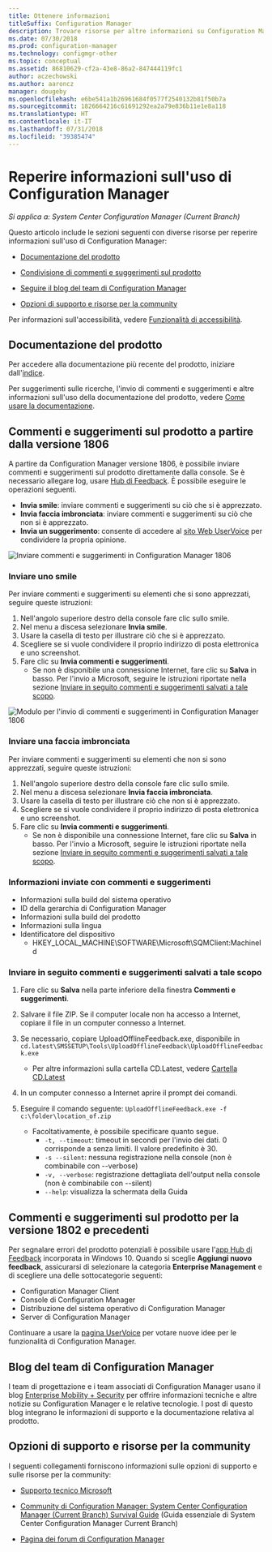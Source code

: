 ```yaml
---
title: Ottenere informazioni
titleSuffix: Configuration Manager
description: Trovare risorse per altre informazioni su Configuration Manager.
ms.date: 07/30/2018
ms.prod: configuration-manager
ms.technology: configmgr-other
ms.topic: conceptual
ms.assetid: 86810629-cf2a-43e8-86a2-847444119fc1
author: aczechowski
ms.author: aaroncz
manager: dougeby
ms.openlocfilehash: e6be541a1b26961684f0577f2540132b81f50b7a
ms.sourcegitcommit: 1826664216c61691292ea2a79e836b11e1e8a118
ms.translationtype: HT
ms.contentlocale: it-IT
ms.lasthandoff: 07/31/2018
ms.locfileid: "39385474"
---
```

# <a name="find-help-for-using-configuration-manager"></a>Reperire informazioni sull'uso di Configuration Manager

*Si applica a: System Center Configuration Manager (Current Branch)*

Questo articolo include le sezioni seguenti con diverse risorse per reperire informazioni sull'uso di Configuration Manager:  

- [Documentazione del prodotto](#bkmk_Info)  

- [Condivisione di commenti e suggerimenti sul prodotto](#product-feedback)  

- [Seguire il blog del team di Configuration Manager](#BKMK_ProductGroupBlog)  

- [Opzioni di supporto e risorse per la community](#BKMK_SupportOptions)  

Per informazioni sull'accessibilità, vedere [Funzionalità di accessibilità](/sccm/core/understand/accessibility-features).  



##  <a name="bkmk_Info"></a> Documentazione del prodotto  

Per accedere alla documentazione più recente del prodotto, iniziare dall'[indice](https://docs.microsoft.com/sccm/).  

<a name="BKMK_SearchTips"></a>  

Per suggerimenti sulle ricerche, l'invio di commenti e suggerimenti e altre informazioni sull'uso della documentazione del prodotto, vedere [Come usare la documentazione](/sccm/core/understand/use-docs).  



<a name="product-feedback"></a>  

## <a name="BKMK_1806Feedback"></a> Commenti e suggerimenti sul prodotto a partire dalla versione 1806

A partire da Configuration Manager versione 1806, è possibile inviare commenti e suggerimenti sul prodotto direttamente dalla console. Se è necessario allegare log, usare [Hub di Feedback](#BKMK_FeedbackHub). È possibile eseguire le operazioni seguenti. <!--1357542-->

  - **Invia smile**: inviare commenti e suggerimenti su ciò che si è apprezzato.
  - **Invia faccia imbronciata**: inviare commenti e suggerimenti su ciò che non si è apprezzato.
  - **Invia un suggerimento**: consente di accedere al [sito Web UserVoice](https://configurationmanager.uservoice.com/) per condividere la propria opinione.

![Inviare commenti e suggerimenti in Configuration Manager 1806](media/1806-send-a-smile.png)


### <a name="send-a-smile"></a>Inviare uno smile

Per inviare commenti e suggerimenti su elementi che si sono apprezzati, seguire queste istruzioni: 
1. Nell'angolo superiore destro della console fare clic sullo smile. 
2. Nel menu a discesa selezionare **Invia smile**.
3. Usare la casella di testo per illustrare ciò che si è apprezzato. 
4. Scegliere se si vuole condividere il proprio indirizzo di posta elettronica e uno screenshot. 
5. Fare clic su **Invia commenti e suggerimenti**.
     - Se non è disponibile una connessione Internet, fare clic su **Salva** in basso. Per l'invio a Microsoft, seguire le istruzioni riportate nella sezione [Inviare in seguito commenti e suggerimenti salvati a tale scopo](#BKMK_NoInternet). 

![Modulo per l'invio di commenti e suggerimenti in Configuration Manager 1806](media/1806-feedback-form.png)


### <a name="send-a-frown"></a>Inviare una faccia imbronciata

Per inviare commenti e suggerimenti su elementi che non si sono apprezzati, seguire queste istruzioni:

1. Nell'angolo superiore destro della console fare clic sullo smile. 
2. Nel menu a discesa selezionare **Invia faccia imbronciata**.
3. Usare la casella di testo per illustrare ciò che non si è apprezzato. 
4. Scegliere se si vuole condividere il proprio indirizzo di posta elettronica e uno screenshot. 
5. Fare clic su **Invia commenti e suggerimenti**.
     - Se non è disponibile una connessione Internet, fare clic su **Salva** in basso. Per l'invio a Microsoft, seguire le istruzioni riportate nella sezione [Inviare in seguito commenti e suggerimenti salvati a tale scopo](#BKMK_NoInternet).  


### <a name="information-sent-with-feedback"></a>Informazioni inviate con commenti e suggerimenti
 
   - Informazioni sulla build del sistema operativo
   - ID della gerarchia di Configuration Manager
   - Informazioni sulla build del prodotto
   - Informazioni sulla lingua
   - Identificatore del dispositivo 
       - HKEY_LOCAL_MACHINE\SOFTWARE\Microsoft\SQMClient:MachineId


### <a name="BKMK_NoInternet"></a> Inviare in seguito commenti e suggerimenti salvati a tale scopo

1. Fare clic su **Salva** nella parte inferiore della finestra **Commenti e suggerimenti**. 
2. Salvare il file ZIP. Se il computer locale non ha accesso a Internet, copiare il file in un computer connesso a Internet. 
3. Se necessario, copiare UploadOfflineFeedback.exe, disponibile in `cd.latest\SMSSETUP\Tools\UploadOfflineFeedback\UploadOfflineFeedback.exe`
    - Per altre informazioni sulla cartella CD.Latest, vedere [Cartella CD.Latest](../servers/manage/the-cd.latest-folder.md)

4. In un computer connesso a Internet aprire il prompt dei comandi. 
5. Eseguire il comando seguente: `UploadOfflineFeedback.exe -f c:\folder\location_of.zip`
    
    - Facoltativamente, è possibile specificare quanto segue.
        -  `-t, --timeout`: timeout in secondi per l'invio dei dati. 0 corrisponde a senza limiti. Il valore predefinito è 30.
        - `-s --silent`: nessuna registrazione nella console (non è combinabile con --verbose)
        - `-v, --verbose`: registrazione dettagliata dell'output nella console (non è combinabile con --silent)
        - `--help`: visualizza la schermata della Guida



##  <a name="BKMK_FeedbackHub"></a> Commenti e suggerimenti sul prodotto per la versione 1802 e precedenti

Per segnalare errori del prodotto potenziali è possibile usare l'[app Hub di Feedback](https://support.microsoft.com/help/4021566/windows-10-send-feedback-to-microsoft-with-feedback-hub-app) incorporata in Windows 10. Quando si sceglie **Aggiungi nuovo feedback**, assicurarsi di selezionare la categoria **Enterprise Management** e di scegliere una delle sottocategorie seguenti:
 - Configuration Manager Client
 - Console di Configuration Manager
 - Distribuzione del sistema operativo di Configuration Manager
 - Server di Configuration Manager

Continuare a usare la [pagina UserVoice](https://configurationmanager.uservoice.com/) per votare nuove idee per le funzionalità di Configuration Manager.


##  <a name="BKMK_ProductGroupBlog"></a> Blog del team di Configuration Manager  

I team di progettazione e i team associati di Configuration Manager usano il blog [Enterprise Mobility + Security](https://cloudblogs.microsoft.com/enterprisemobility/?product=system-center-configuration-manager) per offrire informazioni tecniche e altre notizie su Configuration Manager e le relative tecnologie. I post di questo blog integrano le informazioni di supporto e la documentazione relativa al prodotto.  


##  <a name="BKMK_SupportOptions"></a> Opzioni di supporto e risorse per la community  

I seguenti collegamenti forniscono informazioni sulle opzioni di supporto e sulle risorse per la community:  

-   [Supporto tecnico Microsoft](https://aka.ms/cmcbsupport)  

-   [Community di Configuration Manager: System Center Configuration Manager (Current Branch) Survival Guide](https://social.technet.microsoft.com/wiki/contents/articles/33035.system-center-configuration-manager-current-branch-survival-guide.aspx ) (Guida essenziale di System Center Configuration Manager Current Branch)  

-   [Pagina dei forum di Configuration Manager](https://social.technet.microsoft.com/Forums/en-US/home?category=ConfigMgrCB)  
    <!-- NOTE: the above URL requires "en-US" for the category to work -->
